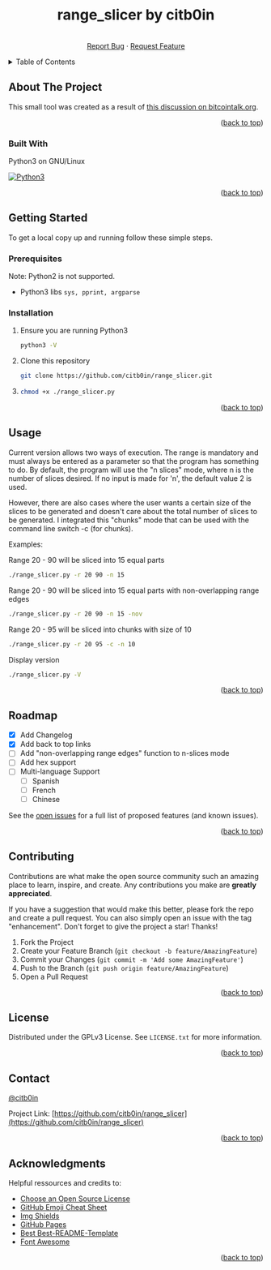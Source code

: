 <a name="readme-top"></a>
  <h1 align="center">range_slicer by citb0in</h1>
<div align="center">
  <p align="center">
    <br />
    <a href="https://github.com/citb0in/range_slicer/issues">Report Bug</a>
    ·
    <a href="https://github.com/citb0in/range_slicer/issues">Request Feature</a>
  </p>
</div>

<!-- TABLE OF CONTENTS -->
<details>
  <summary>Table of Contents</summary>
  <ol>
    <li>
      <a href="#about-the-project">About The Project</a>
      <ul>
        <li><a href="#built-with">Built With</a></li>
      </ul>
    </li>
    <li>
      <a href="#getting-started">Getting Started</a>
      <ul>
        <li><a href="#prerequisites">Prerequisites</a></li>
        <li><a href="#installation">Installation</a></li>
      </ul>
    </li>
    <li><a href="#usage">Usage</a></li>
    <li><a href="#roadmap">Roadmap</a></li>
    <li><a href="#contributing">Contributing</a></li>
    <li><a href="#license">License</a></li>
    <li><a href="#contact">Contact</a></li>
    <li><a href="#acknowledgments">Acknowledgments</a></li>
  </ol>
</details>



<!-- ABOUT THE PROJECT -->
## About The Project

This small tool was created as a result of [this discussion on bitcointalk.org](https://bitcointalk.org/index.php?topic=5421165.0).


<p align="right">(<a href="#readme-top">back to top</a>)</p>


### Built With

Python3 on GNU/Linux

[![Python3][Python3.com]][Python3-url]


<p align="right">(<a href="#readme-top">back to top</a>)</p>


## Getting Started

To get a local copy up and running follow these simple steps.

### Prerequisites

Note: Python2 is not supported.

* Python3 libs
```sys, pprint, argparse```

### Installation

1. Ensure you are running Python3
   ```sh
   python3 -V
   ```

2. Clone this repository
   ```sh
   git clone https://github.com/citb0in/range_slicer.git
   ```
   
3. ```sh
   chmod +x ./range_slicer.py
   ```

<p align="right">(<a href="#readme-top">back to top</a>)</p>


## Usage

Current version allows two ways of execution. The range is mandatory and must always be entered as a parameter so that the program has something to do. By default, the program will use the "n slices" mode, where n is the number of slices desired. If no input is made for 'n', the default value 2 is used.

However, there are also cases where the user wants a certain size of the slices to be generated and doesn't care about the total number of slices to be generated. I integrated this "chunks" mode that can be used with the command line switch -c (for chunks).

Examples:

Range 20 - 90 will be sliced into 15 equal parts
  ```sh
  ./range_slicer.py -r 20 90 -n 15
  ```
  
Range 20 - 90 will be sliced into 15 equal parts with non-overlapping range edges
  ```sh
  ./range_slicer.py -r 20 90 -n 15 -nov
  ```

Range 20 - 95 will be sliced into chunks with size of 10 
  ```sh
  ./range_slicer.py -r 20 95 -c -n 10
  ```

Display version
  ```sh
  ./range_slicer.py -V
  ```
<p align="right">(<a href="#readme-top">back to top</a>)</p>

<!-- ROADMAP -->
## Roadmap

- [x] Add Changelog
- [x] Add back to top links
- [ ] Add "non-overlapping range edges" function to n-slices mode
- [ ] Add hex support
- [ ] Multi-language Support
    - [ ] Spanish
    - [ ] French
    - [ ] Chinese

See the [open issues](https://github.com/citb0in/range_slicer/issues) for a full list of proposed features (and known issues).

<p align="right">(<a href="#readme-top">back to top</a>)</p>



<!-- CONTRIBUTING -->
## Contributing

Contributions are what make the open source community such an amazing place to learn, inspire, and create. Any contributions you make are **greatly appreciated**.

If you have a suggestion that would make this better, please fork the repo and create a pull request. You can also simply open an issue with the tag "enhancement".
Don't forget to give the project a star! Thanks!

1. Fork the Project
2. Create your Feature Branch (`git checkout -b feature/AmazingFeature`)
3. Commit your Changes (`git commit -m 'Add some AmazingFeature'`)
4. Push to the Branch (`git push origin feature/AmazingFeature`)
5. Open a Pull Request

<p align="right">(<a href="#readme-top">back to top</a>)</p>



<!-- LICENSE -->
## License

Distributed under the GPLv3 License. See `LICENSE.txt` for more information.

<p align="right">(<a href="#readme-top">back to top</a>)</p>



<!-- CONTACT -->
## Contact

[@citb0in](https://bitcointalk.org)

Project Link: [https://github.com/citb0in/range_slicer](https://github.com/citb0in/range_slicer)


<p align="right">(<a href="#readme-top">back to top</a>)</p>


## Acknowledgments

Helpful ressources and credits to:

* [Choose an Open Source License](https://choosealicense.com)
* [GitHub Emoji Cheat Sheet](https://www.webpagefx.com/tools/emoji-cheat-sheet)
* [Img Shields](https://shields.io)
* [GitHub Pages](https://pages.github.com)
* [Best Best-README-Template](https://github.com/othneildrew/Best-README-Template)
* [Font Awesome](https://fontawesome.com)


<p align="right">(<a href="#readme-top">back to top</a>)</p>

<!-- MARKDOWN LINKS & IMAGES -->
<!-- https://www.markdownguide.org/basic-syntax/#reference-style-links -->
[contributors-shield]: https://img.shields.io/github/contributors/citb0in/range_slicer.svg?style=for-the-badge
[contributors-url]: https://github.com/citb0in/range_slicer/graphs/contributors
[forks-shield]: https://img.shields.io/github/forks/citb0in/range_slicer.svg?style=for-the-badge
[forks-url]: https://github.com/citb0in/range_slicer/network/members
[stars-shield]: https://img.shields.io/github/stars/citb0in/range_slicer.svg?style=for-the-badge
[stars-url]: https://github.com/citb0in/range_slicer/stargazers
[issues-shield]: https://img.shields.io/github/issues/citb0in/range_slicer.svg?style=for-the-badge
[issues-url]: https://github.com/citb0in/range_slicer/issues
[license-shield]: https://img.shields.io/github/license/citb0in/range_slicer.svg?style=for-the-badge
[license-url]: https://github.com/citb0in/range_slicer/blob/master/LICENSE.txt
[Python3.com]: https://www.python.org/static/img/python-logo@2x.png
[Python3-url]: https://www.python.org/download/releases/3.0
